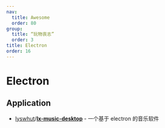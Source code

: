 ```yaml
---
nav:
  title: Awesome
  order: 80
group:
  title: “玩物丧志”
  order: 3
title: Electron
order: 16
---
```


# Electron

## Application

- [lyswhut](https://github.com/lyswhut)/**[lx-music-desktop](https://github.com/lyswhut/lx-music-desktop)** - 一个基于 electron 的音乐软件

